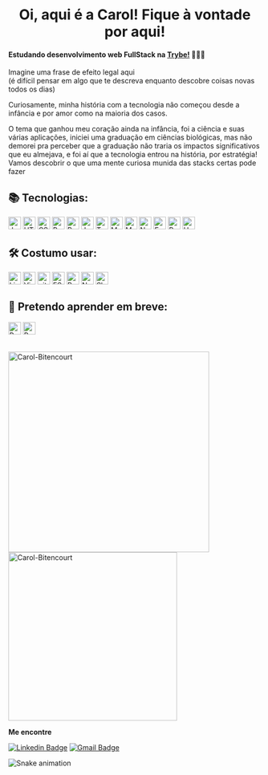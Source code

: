 <div align='center'> <h1> Oi, aqui é a Carol! Fique à vontade por aqui!</h1></div>

#### Estudando desenvolvimento web FullStack na [Trybe!](https://www.betrybe.com/) 👩🏽‍💻
 
 
Imagine uma frase de efeito legal aqui <br />
(é difícil pensar em algo que te descreva enquanto descobre coisas novas todos os dias)
<br />


  Curiosamente, minha história com a tecnologia não começou desde a infância e por amor como na maioria dos casos.

O tema que ganhou meu coração ainda na infância, foi a ciência e suas várias aplicações, iniciei uma graduação em ciências biológicas, mas não demorei pra perceber que a graduação não traria os impactos significativos que eu almejava, e foi aí que a tecnologia entrou na história, por estratégia!
Vamos descobrir o que uma mente curiosa munida das stacks certas pode fazer 
<br />


 ## 📚 Tecnologias:

<img src="https://img.shields.io/badge/JavaScript-282C34?logo=javascript&logoColor=F7DF1E" alt="JavaScript logo" title="JavaScript" height="25" /> <img src="https://img.shields.io/badge/HTML5-282C34?logo=html5&logoColor=E34F26" alt="HTML5 logo" title="HTML5" height="25" /> <img src="https://img.shields.io/badge/CSS3-282C34?logo=css3&logoColor=1572B6" alt="CSS3 logo" title="CSS3" height="25" /> <img src="https://img.shields.io/badge/React-282C34?logo=react&logoColor=61DAFB" alt="React logo" title="React.js / React Native" height="25" /> <img src="https://img.shields.io/badge/Redux-282C34?logo=redux&logoColor=764ABC" alt="Redux logo" title="Redux" height="25" /> <img src="https://img.shields.io/badge/Jest-282C34?logo=jest&logoColor=cc0000" alt="Jest logo" title="Jest" height="25" /> <img src="https://img.shields.io/badge/TestingLibrary-282C34?logo=testing-library&logoColor=%23E33332" alt="Testing Library logo" title="TestingLibrary" height="25" /> <img src="https://img.shields.io/badge/MySQL-282C34?logo=MySQL&logoColor=f29111" alt="MySQL logo" title="MySQL" height="25" /> <img src="https://img.shields.io/badge/MongoDB-282C34?logo=MongoDB&logoColor=589636" alt="MongoDB logo" title="MongoDB" height="25" /> <img src="https://img.shields.io/badge/Node.js-282C34?logo=Node.js&logoColor=#339933" alt="Node logo" title="Node" height="25" /> <img src="https://img.shields.io/badge/Express-282C34?logo=Express&logoColor=#339933" alt="Express logo" title="Express" height="25" /> <img src="https://img.shields.io/badge/Python-282C34?logo=Python&logoColor=ffdd54" alt="Python logo" title="Python" height="25" /> <img src="https://img.shields.io/badge/Heroku-282C34?logo=Heroku&logoColor=764ABC" alt="Heroku logo" title="Heroku" height="25" />

  
## 🛠️ Costumo usar:
<img src="https://img.shields.io/badge/Linux-282C34?logo=Linux&logoColor=FFFFFF" alt="Linux logo" title="Linux" height="25" /> <img src="https://img.shields.io/badge/VS%20Code-282C34?logo=visual-studio-code&logoColor=007ACC" alt="Visual Studio Code logo" title="Visual Studio Code" height="25" /> <img src="https://img.shields.io/badge/git-282C34?logo=git&logoColor=F05032" alt="git logo" title="git" height="25" />  <img src="https://img.shields.io/badge/ESLint-282C34?logo=eslint&logoColor=191970" alt191970="ESLint logo" title="ESLint" height="25" /> <img src="https://img.shields.io/badge/Bootstrap-282C34?logo=bootstrap&logoColor=836FFF" alt="Bootstrap logo" title="ESLint" height="25" /> <img src="https://img.shields.io/badge/Notion-282C34?logo=notion&logoColor=FFFFF" alt="Notion logo" title="Notion" height="25" /> <img src="https://img.shields.io/badge/Slack-282C34?logo=Slack&logoColor=2EB67D" alt="Slack logo" title="Slack" height="25" />






## 📖 Pretendo aprender em breve:
<img src="https://img.shields.io/badge/Pandas-282C34?logo=Pandas&logoColor=white" alt="Pandas logo" title="Pandas" height="25" />  <img src="https://img.shields.io/badge/R-282C34?logo=R&logoColor=white" alt="R logo" title="R" height="25" />


<br />
<a href="https://github.com/Carol-Bitencourt">
  <img align="center" width="400px" src="https://github-readme-stats.vercel.app/api?username=Carol-Bitencourt&show_icons=true&theme=dracula" alt="Carol-Bitencourt" />
</a>
<a href="https://github.com/Carol-Bitencourt">
  <img align="center" width="336px" src="https://github-readme-stats.vercel.app/api/top-langs/?username=Carol-Bitencourt&layout=compact&theme=dracula" alt="Carol-Bitencourt" />
</a>
<br />

**Me encontre**

[![Linkedin Badge](https://img.shields.io/badge/-LinkedIn-0077B5?style=flat-square&logo=Linkedin&logoColor=white&link=https://www.linkedin.com/in/carolbitencourtt/)](https://www.linkedin.com/in/carolbitencourtt/)
[![Gmail Badge](https://img.shields.io/badge/-Gmail-D14836?style=flat-square&logo=Gmail&logoColor=white&link=mailto:carolmedeirosbitencourt@gmail.com)](mailto:carolmedeirosbitencourt@gmail.com)

![Snake animation](https://github.com/Carol-Bitencourt/Carol-Bitencourt/blob/output/github-contribution-grid-snake.svg)
